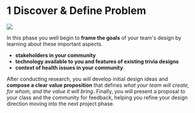 # 1 Discover & Define Problem

![](https://github.com/idewcomputing/project-chatbot-health/tree/05b79c907d317e02f09936002944a0bfdfbffd18/.gitbook/assets/trivia-phase-1-drawing-alpha-reduced.png)

In this phase you well begin to **frame the goals** of your team's design by learning about these important aspects.

* **stakeholders in your community**
* **technology available to you and features of existing trivia designs**
* **context of health issues in your community**. 

After conducting research, you will develop initial design ideas and **compose a clear value proposition** that defines _what your team will create, for whom, and the value it will bring_**.** Finally, you will present a proposal to your class and the community for feedback, helping you refine your design direction moving into the next project phase.

